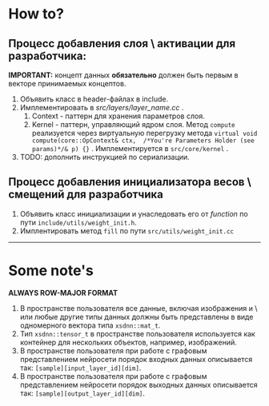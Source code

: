 # How to?

## Процесс добавления слоя \ активации для разработчика:

**IMPORTANT:** концепт данных **обязательно** должен быть первым в векторе принимаемых
концептов.

1. Объявить класс в header-файлах в include.
2. Имплементировать в *src/layers/layer_name.cc* .
   1. Context - паттерн для хранения параметров слоя. 
   2. Kernel - паттерн, управляющий ядром слоя. Метод `compute` реализуется через
   виртуальную перегрузку метода 
   `virtual void compute(core::OpContext& ctx, 
   /*You're Parameters Holder (see params)*/& p) {}` . Имплементируется в `src/core/kernel` .
4. TODO: дополнить инструкцией по сериализации.

## Процесс добавления инициализатора весов \ смещений для разработчика

1. Объявить класс инициализации и унаследовать его от *function* по пути 
`include/utils/weight_init.h`.
2. Имплентировать метод `fill` по пути `src/utils/weight_init.cc`

****

# Some note's

**ALWAYS ROW-MAJOR FORMAT**

1. В пространстве пользователя все данные, включая изображения и \ или любые другие типы данных должны быть представлены 
в виде одномерного вектора типа `xsdnn::mat_t`.
2. Тип `xsdnn::tensor_t` в пространстве пользователя используется как контейнер для нескольких объектов, например, 
изображений. 
3. В пространстве пользователя при работе с графовым представлением нейросети порядок входных данных описывается так:
``[sample][input_layer_id][dim]``.   
4. В пространстве пользователя при работе с графовым представлением нейросети порядок выходных данных описывается так:
``[sample][output_layer_id][dim]``.   